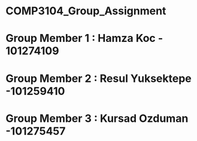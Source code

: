 # COMP3104_Group_Assignment

# Group Member 1 : Hamza Koc - 101274109

# Group Member 2 : Resul Yuksektepe -101259410 

# Group Member 3 : Kursad Ozduman -101275457 
 